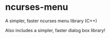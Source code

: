 ncurses-menu
============

A simpler, faster ncurses menu library (C++)

Also includes a simpler, faster dialog box library!